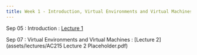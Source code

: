 ```yaml
---
title: Week 1 - Introduction, Virtual Environments and Virtual Machines
---
```


Sep 05
: Introduction
  : [Lecture 1](../assets/lectures/lecture1/01_introduction/.pdf) 

Sep 07
: Virtual Environments and Virtual Machines
  : [Lecture 2](assets/lectures/AC215 Lecture 2 Placeholder.pdf)


<!-- 
**Demo**{: .label .label-purple }
Sep 30
: [Variables & Objects](#)
  : [1.2](#), [2.1](#)

Oct 1
: **Lab**{: .label .label-purple } [Intro to Java](#)

Oct 2
: [Tracing, IntLists, & Recursion](#)
  : [2.1](#)
: **HW 1 due**{: .label .label-red } -->